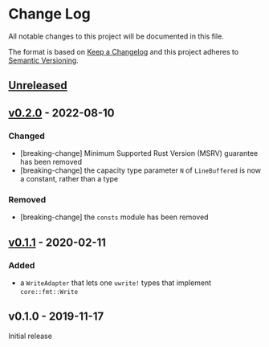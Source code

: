 # Change Log

All notable changes to this project will be documented in this file.

The format is based on [Keep a Changelog](http://keepachangelog.com/)
and this project adheres to [Semantic Versioning](http://semver.org/).

## [Unreleased]

## [v0.2.0] - 2022-08-10

### Changed

- [breaking-change] Minimum Supported Rust Version (MSRV) guarantee has been removed
- [breaking-change] the capacity type parameter `N` of `LineBuffered` is now a constant, rather than a type

### Removed

- [breaking-change] the `consts` module has been removed

## [v0.1.1] - 2020-02-11

### Added

- a `WriteAdapter` that lets one `uwrite!` types that implement `core::fmt::Write`

## v0.1.0 - 2019-11-17

Initial release

[Unreleased]: https://github.com/japaric/ufmt/compare/ufmt-utils-v0.2.0...HEAD
[v0.2.0]: https://github.com/japaric/ufmt/compare/ufmt-utils-v0.1.1...ufmt-utils-v0.2.0
[v0.1.1]: https://github.com/japaric/ufmt/compare/ufmt-utils-v0.1.0...ufmt-utils-v0.1.1
